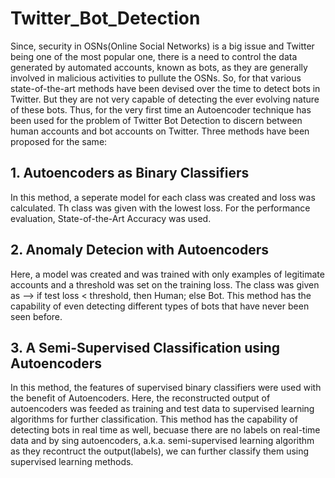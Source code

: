 # Twitter_Bot_Detection
Since, security in OSNs(Online Social Networks) is a big issue and Twitter being one of the most popular one, there is a need to control the data generated by automated accounts, known as bots, as they are generally involved in malicious activities to pullute the OSNs. So, for that various state-of-the-art methods have been devised over the time to detect bots in Twitter. But they are not very capable of detecting the ever evolving nature of these bots.
Thus, for the very first time an Autoencoder technique has been used for the problem of Twitter Bot Detection to discern between human accounts and bot accounts on Twitter.
Three methods have been proposed for the same:
## 1. Autoencoders as Binary Classifiers
In this method, a seperate model for each class was created and loss was calculated. Th class was given with the lowest loss. For the performance evaluation, State-of-the-Art Accuracy was used.
## 2. Anomaly Detecion with Autoencoders
Here, a model was created and was trained with only examples of legitimate accounts and a threshold was set on the training loss. The class was given as --> if test loss < threshold, then Human; else Bot.
This method has the capability of even detecting different types of bots that have never been seen before.
## 3. A Semi-Supervised Classification using Autoencoders
In this method, the features of supervised binary classifiers were used with the benefit of Autoencoders. Here, the reconstructed output of autoencoders was feeded as training and test data to supervised learning algorithms for further classification.
This method has the capability of detecting bots in real time as well, becuase there are no labels on real-time data and by sing autoencoders, a.k.a. semi-supervised learning algorithm as they recontruct the output(labels), we can further classify them using supervised learning methods.
